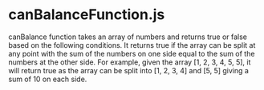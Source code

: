 # canBalanceFunction.js
canBalance function takes an array of numbers and returns true or false based on the following conditions. It returns true if the array can be split at any point with the sum of the numbers on one side equal to the sum of the numbers at the other side. For example, given the array [1, 2, 3, 4, 5, 5], it will return true as the array can be split into [1, 2, 3, 4] and [5, 5] giving a sum of 10 on each side.

